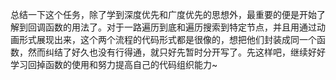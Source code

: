 总结一下这个任务，除了学到深度优先和广度优先的思想外，最重要的便是开始了解到回调函数的用法了。对于一路遍历到底和遍历搜索到特定节点，并且用通过动画形式展现出来，这个两个流程的代码形式都是很像的，想把他们封装成同一个函数，然而纠结了好久也没有行得通，就只好先暂时分开写了。先这样吧，继续好好学习回掉函数的使用和努力提高自己的代码组织能力~